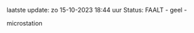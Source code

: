 laatste update: 
zo 15-10-2023 18:44   uur 
Status: FAALT - geel - 
<div class="service Y">microstation</div>